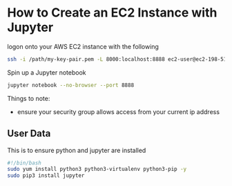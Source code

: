 # How to Create an EC2 Instance with Jupyter

logon onto your AWS EC2 instance with the following
``` zsh
ssh -i /path/my-key-pair.pem -L 8000:localhost:8888 ec2-user@ec2-198-51-100-1.compute-1.amazonaws.com
```

Spin up a Jupyter notebook
```zsh
jupyter notebook --no-browser --port 8888
```

Things to note:
- ensure your security group allows access from your current ip address

## User Data

This is to ensure python and jupyter are installed

```zsh
#!/bin/bash
sudo yum install python3 python3-virtualenv python3-pip -y
sudo pip3 install jupyter
```
